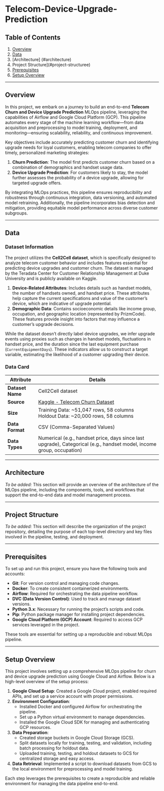# Telecom-Device-Upgrade-Prediction

## Table of Contents
1. [Overview](#overview)
2. [Data](#data)
3. [Architecture] (#architecture)
4. Project Structure](#project-structuree)
5. [Prerequisites](#prerequisites)
6. [Setup Overview](#setup-overview)

---

## Overview

In this project, we embark on a journey to build an end-to-end **Telecom Churn and Device Upgrade Prediction** MLOps pipeline, leveraging the capabilities of Airflow and Google Cloud Platform (GCP). This pipeline automates every stage of the machine learning workflow—from data acquisition and preprocessing to model training, deployment, and monitoring—ensuring scalability, reliability, and continuous improvement.

Key objectives include accurately predicting customer churn and identifying upgrade needs for loyal customers, enabling telecom companies to offer timely, personalized marketing strategies:

1. **Churn Prediction**: The model first predicts customer churn based on a combination of demographics and handset usage data.
2. **Device Upgrade Prediction**: For customers likely to stay, the model further assesses the probability of a device upgrade, allowing for targeted upgrade offers.

By integrating MLOps practices, this pipeline ensures reproducibility and robustness through continuous integration, data versioning, and automated model retraining. Additionally, the pipeline incorporates bias detection and mitigation, providing equitable model performance across diverse customer subgroups.

---

## Data

### Dataset Information

The project utilizes the **Cell2Cell dataset**, which is specifically designed to analyze telecom customer behavior and includes features essential for predicting device upgrades and customer churn. The dataset is managed by the Teradata Center for Customer Relationship Management at Duke University and is publicly available on Kaggle.

1. **Device-Related Attributes**: Includes details such as handset models, the number of handsets owned, and handset price. These attributes help capture the current specifications and value of the customer’s device, which are indicative of upgrade potential.
2. **Demographic Data**: Contains socioeconomic details like income group, occupation, and geographic location (represented by PrizmCode). These features provide insight into factors that may influence a customer’s upgrade decisions.

While the dataset doesn’t directly label device upgrades, we infer upgrade events using proxies such as changes in handset models, fluctuations in handset price, and the duration since the last equipment purchase (`CurrentEquipmentDays`). These indicators allow us to construct a target variable, estimating the likelihood of a customer upgrading their device.

### Data Card

| Attribute          | Details                                                                 |
|--------------------|-------------------------------------------------------------------------|
| **Dataset Name**   | Cell2Cell dataset                                                      |
| **Source**         | [Kaggle - Telecom Churn Dataset](https://www.kaggle.com/datasets/jpacse/datasets-for-churn-telecom)  |
| **Size**           | Training Data: ~51,047 rows, 58 columns<br>Holdout Data: ~20,000 rows, 58 columns |
| **Data Format**    | CSV (Comma-Separated Values)                                           |
| **Data Types**     | Numerical (e.g., handset price, days since last upgrade), Categorical (e.g., handset model, income group, occupation) |

---

## Architecture

*To be added:* This section will provide an overview of the architecture of the MLOps pipeline, including the components, tools, and workflows that support the end-to-end data and model management process.

---

## Project Structure

*To be added:* This section will describe the organization of the project repository, detailing the purpose of each top-level directory and key files involved in the pipeline, testing, and deployment.

---


## Prerequisites

To set up and run this project, ensure you have the following tools and accounts:

- **Git**: For version control and managing code changes.
- **Docker**: To create consistent containerized environments.
- **Airflow**: Required for orchestrating the data pipeline workflow.
- **DVC (Data Version Control)**: Used to track and manage dataset versions.
- **Python 3.x**: Necessary for running the project’s scripts and code.
- **Pip**: Python package manager for installing project dependencies.
- **Google Cloud Platform (GCP) Account**: Required to access GCP services leveraged in the project.

These tools are essential for setting up a reproducible and robust MLOps pipeline.

---

## Setup Overview

This project involves setting up a comprehensive MLOps pipeline for churn and device upgrade prediction using Google Cloud and Airflow. Below is a high-level overview of the setup process:

1. **Google Cloud Setup**: Created a Google Cloud project, enabled required APIs, and set up a service account with proper permissions.
2. **Environment Configuration**:
   - Installed Docker and configured Airflow for orchestrating the pipeline.
   - Set up a Python virtual environment to manage dependencies.
   - Installed the Google Cloud SDK for managing and authenticating GCP resources.
3. **Data Preparation**:
   - Created storage buckets in Google Cloud Storage (GCS).
   - Split datasets locally for training, testing, and validation, including batch processing for holdout data.
   - Uploaded training, testing, and holdout datasets to GCS for centralized storage and easy access.
4. **Data Retrieval**: Implemented a script to download datasets from GCS to the local environment for preprocessing and model training.

Each step leverages the prerequisites to create a reproducible and reliable environment for managing the data pipeline end-to-end.
